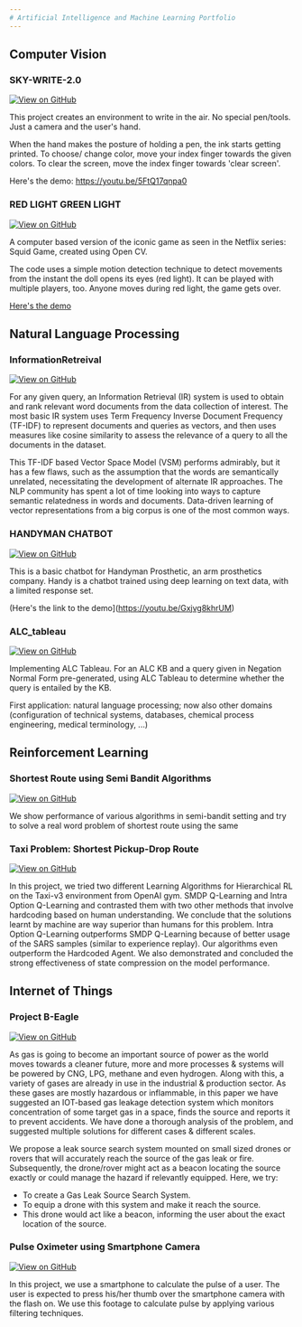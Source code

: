 ```yaml
---
# Artificial Intelligence and Machine Learning Portfolio
---
```

## Computer Vision

### SKY-WRITE-2.0

[![View on GitHub](https://img.shields.io/badge/GitHub-View_on_GitHub-blue?logo=GitHub)](https://github.com/showman-sharma/sky-write-2.0)

This project creates an environment to write in the air. No special pen/tools. Just a camera and the user's hand.

When the hand makes the posture of holding a pen, the ink starts getting printed. To choose/ change color, move your index finger towards the given colors. To clear the screen, move the index finger towards 'clear screen'.


Here's the demo: https://youtu.be/5FtQ17qnpa0


### RED LIGHT GREEN LIGHT

[![View on GitHub](https://img.shields.io/badge/GitHub-View_on_GitHub-blue?logo=GitHub)](https://github.com/showman-sharma/red-light-green-light)

A computer based version of the iconic game as seen in the Netflix series: Squid Game, created using Open CV.

The code uses a simple motion detection technique to detect movements from the instant the doll opens its eyes (red light). It can be played with multiple players, too. Anyone moves during red light, the game gets over.


[Here's the demo](https://youtu.be/WMmskDZWDMI)

## Natural Language Processing

### InformationRetreival

[![View on GitHub](https://img.shields.io/badge/GitHub-View_on_GitHub-blue?logo=GitHub)](https://github.com/showman-sharma/red-light-green-light)

For any given query, an Information Retrieval (IR) system is used to obtain and rank relevant word documents from the data collection of interest. The most basic IR system uses Term Frequency Inverse Document Frequency (TF-IDF) to represent documents and queries as vectors, and then uses measures like cosine similarity to assess the relevance of a query to all the documents in the dataset.

This TF-IDF based Vector Space Model (VSM) performs admirably, but it has a few flaws, such as the assumption that the words are semantically unrelated, necessitating the development of alternate IR approaches. The NLP community has spent a lot of time looking into ways to capture semantic relatedness in words and documents. Data-driven learning of vector representations from a big corpus is one of the most common ways.

### HANDYMAN CHATBOT


[![View on GitHub](https://img.shields.io/badge/GitHub-View_on_GitHub-blue?logo=GitHub)]( https://github.com/showman-sharma/handyman-chatbot)

This is a basic chatbot for Handyman Prosthetic, an arm prosthetics company.
Handy is a chatbot trained using deep learning on text data, with a limited response set.

(Here's the link to the demo](https://youtu.be/Gxjvg8khrUM)

### ALC_tableau

[![View on GitHub](https://img.shields.io/badge/GitHub-View_on_GitHub-blue?logo=GitHub)]( https://github.com/showman-sharma/ALC_tableau)

Implementing ALC Tableau. For an ALC KB and a query given in Negation Normal Form pre-generated, using ALC Tableau to determine whether the query is entailed by the KB.

First application: natural language processing;
now also other domains (configuration of technical systems, databases,
chemical process engineering, medical terminology, ...)



## Reinforcement Learning

### Shortest Route using Semi Bandit Algorithms

[![View on GitHub](https://img.shields.io/badge/GitHub-View_on_GitHub-blue?logo=GitHub)]( https://github.com/showman-sharma/Semi-bandits)

We show performance of various algorithms in semi-bandit setting and try to solve a real word problem of shortest route using the same
 

### Taxi Problem: Shortest Pickup-Drop Route

[![View on GitHub](https://img.shields.io/badge/GitHub-View_on_GitHub-blue?logo=GitHub)](https://github.com/showman-sharma/taxi-v3-learning)

In this project, we tried two different Learning Algorithms for Hierarchical RL on the Taxi-v3 environment from OpenAI gym. SMDP Q-Learning and Intra Option Q-Learning and contrasted them with two other methods that involve hardcoding based on human understanding. We conclude that the solutions learnt by machine are way superior than humans for this problem. Intra Option Q-Learning outperforms SMDP Q-Learning because of better usage of the SARS samples (similar to experience replay). Our algorithms even outperform the Hardcoded Agent. We also demonstrated and concluded the strong effectiveness of state compression on the model performance.


## Internet of Things
### Project B-Eagle

[![View on GitHub](https://img.shields.io/badge/GitHub-View_on_GitHub-blue?logo=GitHub)](https://github.com/showman-sharma/project-B-EAGLE)

As gas is going to become an important source of power as the world moves towards a cleaner future, more and more processes & systems will be powered by CNG, LPG, methane and even hydrogen. Along with this, a variety of gases are already in use in the industrial & production sector. As these gases are mostly hazardous or inflammable, in this paper we have suggested an IOT-based gas leakage detection system which monitors concentration of some target gas in a space, finds the source and reports it to prevent accidents. We have done a thorough analysis of the problem, and suggested multiple solutions for different cases & different scales.

We propose a leak source search system mounted on small sized drones or rovers that will accurately reach the source of the gas leak or fire. Subsequently, the drone/rover might act as a beacon locating the source exactly or could manage the hazard if relevantly equipped. Here, we try:

- To create a Gas Leak Source Search System.
- To equip a drone with this system and make it reach the source.
- This drone would act like a beacon, informing the user about the exact location of the source.

### Pulse Oximeter using Smartphone Camera
 
[![View on GitHub](https://img.shields.io/badge/GitHub-View_on_GitHub-blue?logo=GitHub)]( https://github.com/showman-sharma/pulseOximeter)

In this project, we use a smartphone to calculate the pulse of a user. The user is expected to press his/her thumb over the smartphone camera with the flash on. We use this footage to calculate pulse by applying various filtering techniques.





